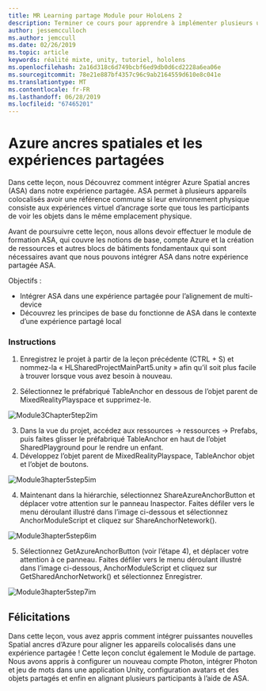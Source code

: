 ```yaml
---
title: MR Learning partage Module pour HoloLens 2
description: Terminer ce cours pour apprendre à implémenter plusieurs utilisateurs les expériences partagées au sein d’une application de HoloLens 2.
author: jessemcculloch
ms.author: jemccull
ms.date: 02/26/2019
ms.topic: article
keywords: réalité mixte, unity, tutoriel, hololens
ms.openlocfilehash: 2a16d318c6d749bcbf6ed9db0d6cd2228a6ea06e
ms.sourcegitcommit: 78e21e887bf4357c96c9ab2164559d610e8c041e
ms.translationtype: MT
ms.contentlocale: fr-FR
ms.lasthandoff: 06/28/2019
ms.locfileid: "67465201"
---
```

# <a name="azure-spatial-anchors-and-shared-experiences"></a>Azure ancres spatiales et les expériences partagées

Dans cette leçon, nous Découvrez comment intégrer Azure Spatial ancres (ASA) dans notre expérience partagée. ASA permet à plusieurs appareils colocalisés avoir une référence commune si leur environnement physique consiste aux expériences virtuel d’ancrage sorte que tous les participants de voir les objets dans le même emplacement physique.

Avant de poursuivre cette leçon, nous allons devoir effectuer le module de formation ASA, qui couvre les notions de base, compte Azure et la création de ressources et autres blocs de bâtiments fondamentaux qui sont nécessaires avant que nous pouvons intégrer ASA dans notre expérience partagée ASA.

Objectifs :

- Intégrer ASA dans une expérience partagée pour l’alignement de multi-device
- Découvrez les principes de base du fonctionne de ASA dans le contexte d’une expérience partagé local

### <a name="instructions"></a>Instructions

1. Enregistrez le projet à partir de la leçon précédente (CTRL + S) et nommez-la « HLSharedProjectMainPart5.unity » afin qu’il soit plus facile à trouver lorsque vous avez besoin à nouveau.

2. Sélectionnez le préfabriqué TableAnchor en dessous de l’objet parent de MixedRealityPlayspace et supprimez-le.

![Module3Chapter5tep2im](images/module3chapter5step2im.PNG)



3.  Dans la vue du projet, accédez aux ressources -> ressources -> Prefabs, puis faites glisser le préfabriqué TableAnchor en haut de l’objet SharedPlayground pour le rendre un enfant.
4.  Développez l’objet parent de MixedRealityPlayspace, TableAnchor objet et l’objet de boutons. 

![Module3hapter5step5im](images/module3chapter5step5im.PNG)

4. Maintenant dans la hiérarchie, sélectionnez ShareAzureAnchorButton et déplacer votre attention sur le panneau Inaspector. Faites défiler vers le menu déroulant illustré dans l’image ci-dessous et sélectionnez AnchorModuleScript et cliquez sur ShareAnchorNetework().

![Module3hapter5step6im](images/module3chapter5step6im.PNG)

5. Sélectionnez GetAzureAnchorButton (voir l’étape 4), et déplacer votre attention à ce panneau. Faites défiler vers le menu déroulant illustré dans l’image ci-dessous, AnchorModuleScript et cliquez sur GetSharedAnchorNetwork() et sélectionnez Enregistrer.

![Module3hapter5step7im](images/module3chapter5step7im.PNG)




## <a name="congratulations"></a>Félicitations

Dans cette leçon, vous avez appris comment intégrer puissantes nouvelles Spatial ancres d’Azure pour aligner les appareils colocalisés dans une expérience partagée ! Cette leçon conclut également le Module de partage. Nous avons appris à configurer un nouveau compte Photon, intégrer Photon et jeu de mots dans une application Unity, configuration avatars et des objets partagés et enfin en alignant plusieurs participants à l’aide de ASA. 

